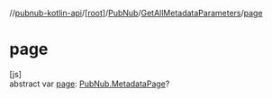 //[pubnub-kotlin-api](../../../../index.md)/[[root]](../../index.md)/[PubNub](../index.md)/[GetAllMetadataParameters](index.md)/[page](page.md)

# page

[js]\
abstract var [page](page.md): [PubNub.MetadataPage](../-metadata-page/index.md)?
